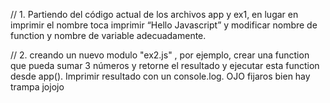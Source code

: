 // 1. Partiendo del código actual de los archivos app y ex1, en lugar en imprimir el nombre toca imprimir “Hello Javascript” y modificar nombre de function y nombre de variable adecuadamente.

// 2. creando un nuevo modulo "ex2.js" , por ejemplo, crear una function que pueda sumar 3 números y retorne el resultado y ejecutar esta function desde app(). Imprimir resultado con un console.log. OJO fijaros bien hay trampa jojojo